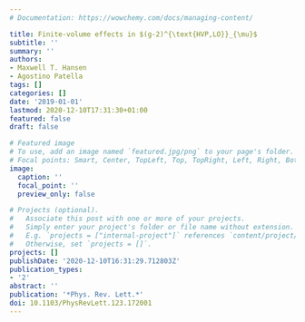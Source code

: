```yaml
---
# Documentation: https://wowchemy.com/docs/managing-content/

title: Finite-volume effects in $(g-2)^{\text{HVP,LO}}_{\mu}$
subtitle: ''
summary: ''
authors:
- Maxwell T. Hansen
- Agostino Patella
tags: []
categories: []
date: '2019-01-01'
lastmod: 2020-12-10T17:31:30+01:00
featured: false
draft: false

# Featured image
# To use, add an image named `featured.jpg/png` to your page's folder.
# Focal points: Smart, Center, TopLeft, Top, TopRight, Left, Right, BottomLeft, Bottom, BottomRight.
image:
  caption: ''
  focal_point: ''
  preview_only: false

# Projects (optional).
#   Associate this post with one or more of your projects.
#   Simply enter your project's folder or file name without extension.
#   E.g. `projects = ["internal-project"]` references `content/project/deep-learning/index.md`.
#   Otherwise, set `projects = []`.
projects: []
publishDate: '2020-12-10T16:31:29.712803Z'
publication_types:
- '2'
abstract: ''
publication: '*Phys. Rev. Lett.*'
doi: 10.1103/PhysRevLett.123.172001
---
```

